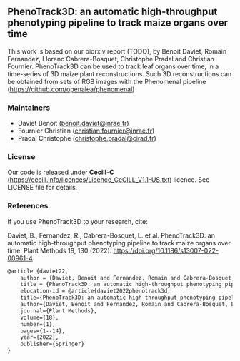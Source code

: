 ## PhenoTrack3D: an automatic high-throughput phenotyping pipeline to track maize organs over time

This work is based on our biorxiv report (TODO), by Benoit Daviet, Romain Fernandez, Llorenc Cabrera-Bosquet, Christophe Pradal and Christian Fournier.
PhenoTrack3D can be used to track leaf organs over time, in a time-series of 3D maize plant reconstructions. 
Such 3D reconstructions can be obtained from sets of RGB images with the Phenomenal pipeline (https://github.com/openalea/phenomenal)

### Maintainers

* Daviet Benoit (benoit.daviet@inrae.fr)
* Fournier Christian (christian.fournier@inrae.fr)
* Pradal Christophe (christophe.pradal@cirad.fr)

### License

Our code is released under **Cecill-C** (https://cecill.info/licences/Licence_CeCILL_V1.1-US.txt) licence. 
See LICENSE file for details.

### References

If you use PhenoTrack3D to your research, cite:

Daviet, B., Fernandez, R., Cabrera-Bosquet, L. et al. PhenoTrack3D: an automatic high-throughput phenotyping pipeline to track maize organs over time. Plant Methods 18, 130 (2022). https://doi.org/10.1186/s13007-022-00961-4
    
```latex
@article {daviet22,
	author = {Daviet, Benoit and Fernandez, Romain and Cabrera-Bosquet, Lloren{\c c} and Pradal, Christophe and Fournier, Christian},
	title = {PhenoTrack3D: an automatic high-throughput phenotyping pipeline to track maize organs over time},
	elocation-id = @article{daviet2022phenotrack3d,
	title={PhenoTrack3D: an automatic high-throughput phenotyping pipeline to track maize organs over time},
	author={Daviet, Benoit and Fernandez, Romain and Cabrera-Bosquet, Lloren{\c{c}} and Pradal, Christophe and Fournier, Christian},
	journal={Plant Methods},
	volume={18},
	number={1},
	pages={1--14},
	year={2022},
	publisher={Springer}
}

```
